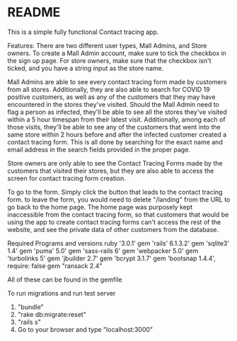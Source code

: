 # README
This is a simple fully functional Contact tracing app. 

Features:
There are two different user types, Mall Admins, and Store owners.
To create a Mall Admin account, make sure to tick the checkbox in the sign up page. For store owners, make sure that the checkbox isn't ticked, and you have a string input as the store name.

Mall Admins are able to see every contact tracing form made by customers from all stores.
Additionally, they are also able to search for COVID 19 positive customers, as well as any of the customers that they may have encountered in the stores they've visited. 
Should the Mall Admin need to flag a person as infected, they'll be able to see all the stores they've visited within a 5 hour
timespan from their latest visit. Additionally, among each of those visits, they'll be able to see any of the customers that went into the same store within 2 hours before and
after the infected customer created a contact tracing form. This is all done by searching for the exact name and email address in the search fields provided in the proper page.

Store owners are only able to see the Contact Tracing Forms made by the customers that visited their stores, but they are also able to access the screen for contact tracing form
creation.

To go to the form. Simply click the button that leads to the contact tracing form. to leave the form, you would need to delete "/landing" from the URL to go back to the home
page.
The home page was purposely kept inaccessible from the contact tracing form, so that customers that would be using the app to create contact tracing forms can't access the rest of the website, and see the private data of other customers from the database.

Required Programs and versions
ruby '3.0.1'
gem 'rails' 6.1.3.2'
gem 'sqlite3' 1.4'
gem 'puma' 5.0'
gem 'sass-rails 6'
gem 'webpacker 5.0'
gem 'turbolinks 5'
gem 'jbuilder 2.7'
gem 'bcrypt 3.1.7'
gem 'bootsnap 1.4.4', require: false
gem "ransack 2.4"

All of these can be found in the gemfile

To run migrations and run test server
1) "bundle"
2) "rake db:migrate:reset"
3) "rails s"
4) Go to your browser and type "localhost:3000"



